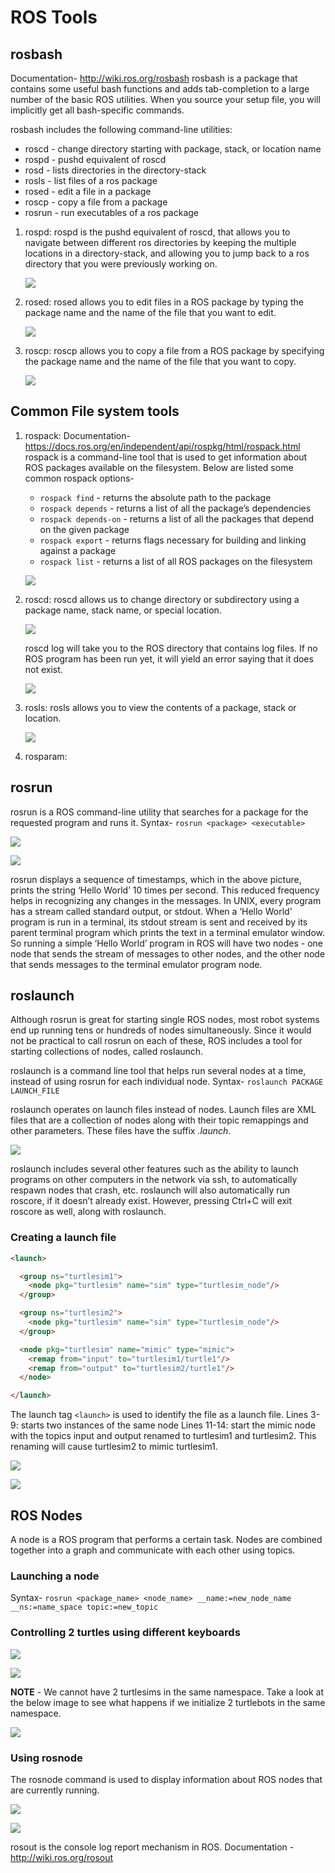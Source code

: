 # ROS Tools

## rosbash

Documentation- http://wiki.ros.org/rosbash
rosbash is a package that contains some useful bash functions and adds tab-completion to a large number of the basic ROS utilities. When you source your setup file, you will implicitly get all bash-specific commands.

rosbash includes the following command-line utilities:

- roscd - change directory starting with package, stack, or location name
- rospd - pushd equivalent of roscd
- rosd - lists directories in the directory-stack
- rosls - list files of a ros package
- rosed - edit a file in a package
- roscp - copy a file from a package
- rosrun - run executables of a ros package

1.  rospd:
    rospd is the pushd equivalent of roscd, that allows you to navigate between different ros directories by keeping the multiple locations in a directory-stack, and allowing you to jump back to a ros directory that you were previously working on.
    
    ![](/Images/rospd.png)
      
2.  rosed:
    rosed allows you to edit files in a ROS package by typing the package name and the name of the file that you want to edit.
    
    ![](/Images/rosed.png)
    
3.  roscp:
    roscp allows you to copy a file from a ROS package by specifying the package name and the name of the file that you want to copy.
    
    ![](/Images/roscp.png)
    

## Common File system tools

1.  rospack:
    Documentation- https://docs.ros.org/en/independent/api/rospkg/html/rospack.html
    rospack is a command-line tool that is used to get information about ROS packages available on the filesystem. Below are listed some common rospack options-
    
    - `rospack find` \- returns the absolute path to the package
    - `rospack depends` \- returns a list of all the package’s dependencies
    - `rospack depends-on` \- returns a list of all the packages that depend on the given package
    - `rospack export` \- returns flags necessary for building and linking against a package
    - `rospack list` \- returns a list of all ROS packages on the filesystem
    
    ![](/Images/rospack.png)
    
2.  roscd:
    roscd allows us to change directory or subdirectory using a package name, stack name, or special location.
    
    ![](/Images/roscd.png)
    
    roscd log will take you to the ROS directory that contains log files. If no ROS program has been run yet, it will yield an error saying that it does not exist.
    
    ![](/Images/roscd_2.png)
    
3.  rosls:
    rosls allows you to view the contents of a package, stack or location.
    
    ![](/Images/rosls.png)
    
4.  rosparam:
    

## rosrun

rosrun is a ROS command-line utility that searches for a package for the requested program and runs it.
Syntax-
`rosrun <package> <executable>`

![](/Images/rosrun_1.png)

![](/Images/rosrun_2.png)

rosrun displays a sequence of timestamps, which in the above picture, prints the string ‘Hello World’ 10 times per second. This reduced frequency helps in recognizing any changes in the messages.
In UNIX, every program has a stream called standard output, or stdout. When a ‘Hello World’ program is run in a terminal, its stdout stream is sent and received by its parent terminal program which prints the text in a terminal emulator window.
So running a simple ‘Hello World’ program in ROS will have two nodes - one node that sends the stream of messages to other nodes, and the other node that sends messages to the terminal emulator program node.

## roslaunch

Although rosrun is great for starting single ROS nodes, most robot systems end up running tens or hundreds of nodes simultaneously. Since it would not be practical to call rosrun on each of these, ROS includes a tool for starting collections of nodes, called roslaunch.

roslaunch is a command line tool that helps run several nodes at a time, instead of using rosrun for each individual node.
Syntax-
`roslaunch PACKAGE LAUNCH_FILE`

roslaunch operates on launch files instead of nodes. Launch files are XML files that are a collection of nodes along with their topic remappings and other parameters. These files have the suffix *.launch*.

![](/Images/roslaunch_1.png)

roslaunch includes several other features such as the ability to launch programs on other computers in the network via ssh, to automatically respawn nodes that crash, etc.
roslaunch will also automatically run roscore, if it doesn’t already exist. However, pressing Ctrl+C will exit roscore as well, along with roslaunch.

### Creating a launch file

```html
<launch>

  <group ns="turtlesim1">
    <node pkg="turtlesim" name="sim" type="turtlesim_node"/>
  </group>

  <group ns="turtlesim2">
    <node pkg="turtlesim" name="sim" type="turtlesim_node"/>
  </group>

  <node pkg="turtlesim" name="mimic" type="mimic">
    <remap from="input" to="turtlesim1/turtle1"/>
    <remap from="output" to="turtlesim2/turtle1"/>
  </node>

</launch>
```
The launch tag `<launch>` is used to identify the file as a launch file.
Lines 3-9: starts two instances of the same node
Lines 11-14: start the mimic node with the topics input and output renamed to turtlesim1 and turtlesim2. This renaming will cause turtlesim2 to mimic turtlesim1.

![](/Images/roslaunch_2.png)

![](/Images/roslaunch_3.png)

## ROS Nodes

A node is a ROS program that performs a certain task. Nodes are combined together into a graph and communicate with each other using topics.

### Launching a node

Syntax-
`rosrun <package_name> <node_name> __name:=new_node_name __ns:=name_space topic:=new_topic`

### Controlling 2 turtles using different keyboards

![](/Images/1.png)

![](/Images/2.png)

**NOTE** \- We cannot have 2 turtlesims in the same namespace. Take a look at the below image to see what happens if we initialize 2 turtlebots in the same namespace.

![](/Images/3.png)

### Using rosnode

The rosnode command is used to display information about ROS nodes that are currently running.

![](/Images/4.png)

![](/Images/5.png)

rosout is the console log report mechanism in ROS. Documentation - http://wiki.ros.org/rosout